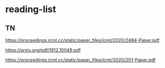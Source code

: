 # reading-list

## TN

https://proceedings.icml.cc/static/paper_files/icml/2020/2484-Paper.pdf

https://arxiv.org/pdf/1912.10049.pdf

https://proceedings.icml.cc/static/paper_files/icml/2020/201-Paper.pdf
